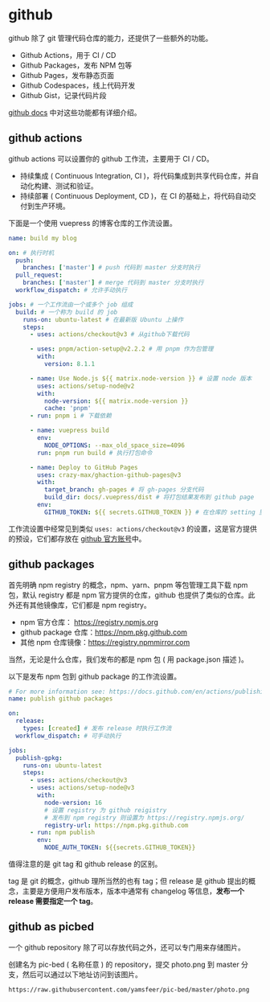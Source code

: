 # github

github 除了 git 管理代码仓库的能力，还提供了一些额外的功能。

- Github Actions，用于 CI / CD
- Github Packages，发布 NPM 包等
- Github Pages，发布静态页面
- Github Codespaces，线上代码开发
- Github Gist，记录代码片段

[github docs](https://docs.github.com/) 中对这些功能都有详细介绍。

## github actions

github actions 可以设置你的 github 工作流，主要用于 CI / CD。

- 持续集成 ( Continuous Integration, CI )，将代码集成到共享代码仓库，并自动化构建、测试和验证。
- 持续部署 ( Continuous Deployment, CD )，在 CI 的基础上，将代码自动交付到生产环境。

下面是一个使用 vuepress 的博客仓库的工作流设置。

```yaml
name: build my blog

on: # 执行时机
  push:
    branches: ['master'] # push 代码到 master 分支时执行
  pull_request:
    branches: ['master'] # merge 代码到 master 分支时执行
  workflow_dispatch: # 允许手动执行

jobs: # 一个工作流由一个或多个 job 组成
  build: # 一个称为 build 的 job
    runs-on: ubuntu-latest # 在最新版 Ubuntu 上操作
    steps:
      - uses: actions/checkout@v3 # 从github下载代码

      - uses: pnpm/action-setup@v2.2.2 # 用 pnpm 作为包管理
        with:
          version: 8.1.1

      - name: Use Node.js ${{ matrix.node-version }} # 设置 node 版本
        uses: actions/setup-node@v2
        with:
          node-version: ${{ matrix.node-version }}
          cache: 'pnpm'
      - run: pnpm i # 下载依赖

      - name: vuepress build
        env:
          NODE_OPTIONS: --max_old_space_size=4096
        run: pnpm run build # 执行打包命令

      - name: Deploy to GitHub Pages
        uses: crazy-max/ghaction-github-pages@v3
        with:
          target_branch: gh-pages # 将 gh-pages 分支代码
          build_dir: docs/.vuepress/dist # 将打包结果发布到 github page
        env:
          GITHUB_TOKEN: ${{ secrets.GITHUB_TOKEN }} # 在仓库的 setting 里可以设置一些私密信息
```

工作流设置中经常见到类似 `uses: actions/checkout@v3` 的设置，这是官方提供的预设，它们都存放在 [github 官方账号](https://github.com/actions)中。

## github packages

首先明确 npm registry 的概念，npm、yarn、pnpm 等包管理工具下载 npm 包，默认 registry 都是 npm 官方提供的仓库，github 也提供了类似的仓库。此外还有其他镜像库，它们都是 npm registry。

- npm 官方仓库： https://registry.npmjs.org
- github package 仓库：https://npm.pkg.github.com
- 其他 npm 仓库镜像：https://registry.npmmirror.com

当然，无论是什么仓库，我们发布的都是 npm 包 ( 用 package.json 描述 )。

以下是发布 npm 包到 github package 的工作流设置。

```yaml
# For more information see: https://docs.github.com/en/actions/publishing-packages/publishing-nodejs-packages
name: publish github packages

on:
  release:
    types: [created] # 发布 release 时执行工作流
  workflow_dispatch: # 可手动执行

jobs:
  publish-gpkg:
    runs-on: ubuntu-latest
    steps:
      - uses: actions/checkout@v3
      - uses: actions/setup-node@v3
        with:
          node-version: 16
          # 设置 registry 为 github reigistry
          # 发布到 npm registry 则设置为 https://registry.npmjs.org/
          registry-url: https://npm.pkg.github.com
      - run: npm publish
        env:
          NODE_AUTH_TOKEN: ${{secrets.GITHUB_TOKEN}}
```

值得注意的是 git tag 和 github release 的区别。

tag 是 git 的概念，github 理所当然的也有 tag；但 release 是 github 提出的概念，主要是方便用户发布版本，版本中通常有 changelog 等信息，**发布一个 release 需要指定一个 tag**。

## github as picbed

一个 github repository 除了可以存放代码之外，还可以专门用来存储图片。

创建名为 pic-bed ( 名称任意 ) 的 repository，提交 photo.png 到 master 分支，然后可以通过以下地址访问到该图片。

```
https://raw.githubusercontent.com/yamsfeer/pic-bed/master/photo.png
```
